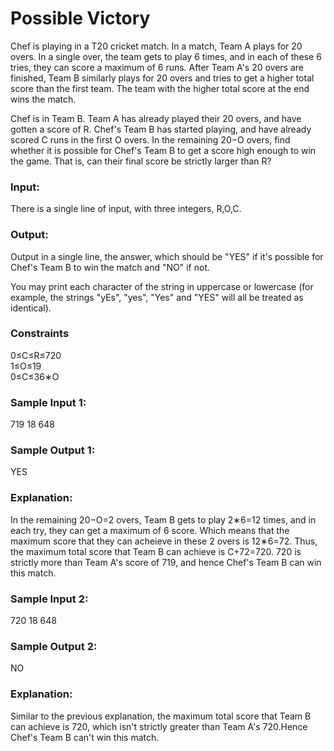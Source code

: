 # Possible Victory

Chef is playing in a T20 cricket match. In a match, Team A plays for 20 overs. In a single over, the team gets to play 6 times, and in each of these 6 tries, they can score a maximum of 6 runs. After Team A's 20 overs are finished, Team B similarly plays for 20 overs and tries to get a higher total score than the first team. The team with the higher total score at the end wins the match.

Chef is in Team B. Team A has already played their 20 overs, and have gotten a score of R. Chef's Team B has started playing, and have already scored C runs in the first O overs. In the remaining 20−O overs, find whether it is possible for Chef's Team B to get a score high enough to win the game. That is, can their final score be strictly larger than R?

### Input:
There is a single line of input, with three integers, R,O,C.

### Output:
Output in a single line, the answer, which should be "YES" if it's possible for Chef's Team B to win the match and "NO" if not.

You may print each character of the string in uppercase or lowercase (for example, the strings "yEs", "yes", "Yes" and "YES" will all be treated as identical).

### Constraints
0≤C≤R≤720\
1≤O≤19\
0≤C≤36∗O

### Sample Input 1:
719 18 648

### Sample Output 1:
YES

### Explanation:
In the remaining 20−O=2 overs, Team B gets to play 2∗6=12 times, and in each try, they can get a maximum of 6 score. Which means that the maximum score that they can acheieve in these 2 overs is 12∗6=72. Thus, the maximum total score that Team B can achieve is C+72=720. 720 is strictly more than Team A's score of 719, and hence Chef's Team B can win this match.

### Sample Input 2:
720 18 648

### Sample Output 2:
NO

### Explanation:
Similar to the previous explanation, the maximum total score that Team B can achieve is 720, which isn't strictly greater than Team A's 720.Hence Chef's Team B can't win this match.
